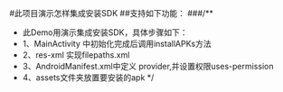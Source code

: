 #此项目演示怎样集成安装SDK
##支持如下功能：
###/**
* 此Demo用演示集成安装SDK，具体步骤如下：
* 1、MainActivity 中初始化完成后调用installAPKs方法
* 2、res-xml 实现filepaths.xml
* 3、AndroidManifest.xml中定义 provider,并设置权限uses-permission
* 4、assets文件夹放置要安装的apk
  */
###
###